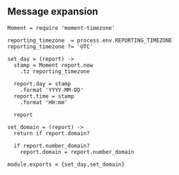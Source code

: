 Message expansion
-----------------

    Moment = require 'moment-timezone'

    reporting_timezone  = process.env.REPORTING_TIMEZONE
    reporting_timezone ?= 'UTC'

    set_day = (report) ->
      stamp = Moment report.now
        .tz reporting_timezone

      report.day = stamp
        .format 'YYYY-MM-DD'
      report.time = stamp
        .format 'HH:mm'

      report

    set_domain = (report) ->
      return if report.domain?

      if report.number_domain?
        report.domain = report.number_domain

    module.exports = {set_day,set_domain}
